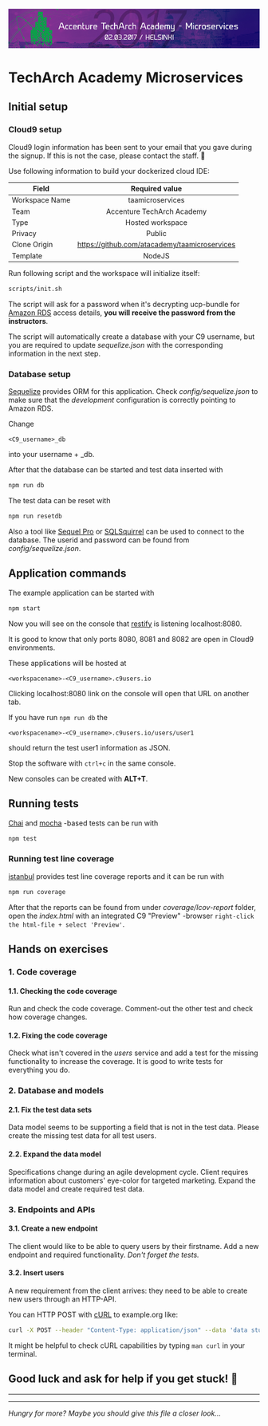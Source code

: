![logo](TAD.png)
# TechArch Academy Microservices 
Initial setup
------------
### Cloud9 setup

Cloud9 login information has been sent to your email that you gave during the signup. If this is not the case, please contact the staff. 🙂

Use following information to build your dockerized cloud IDE:

| Field        	| Required value |
| ------------- 	|:-------------:| 
| Workspace Name  	| taamicroservices |
| Team      		| Accenture TechArch Academy      | 
| Type 			| Hosted workspace    	|
| Privacy			| Public |
| Clone Origin	| https://github.com/atacademy/taamicroservices |
| Template		| NodeJS |

Run following script and the workspace will initialize itself:

~~~bash
scripts/init.sh
~~~

The script will ask for a password when it's decrypting ucp-bundle for [Amazon RDS](http://docs.aws.amazon.com/AmazonRDS/latest/UserGuide/Welcome.html) access details, **you will receive the password from the instructors**.

The script will automatically create a database with your C9 username, but you are required to update *sequelize.json* with the corresponding information in the next step.

### Database setup

[Sequelize](http://docs.sequelizejs.com/en/v3/) provides ORM for this  application. Check *config/sequelize.json* to make sure that the *development* configuration is correctly pointing to Amazon RDS.

Change
```
<C9_username>_db
```
into your username + _db.

After that the database
can be started and test data inserted with

~~~bash
npm run db
~~~

The test data can be reset with

~~~bash
npm run resetdb
~~~

Also a tool like [Sequel Pro](https://www.sequelpro.com/) or [SQLSquirrel](http://squirrel-sql.sourceforge.net/) can be used to connect to the database. The userid
and password can be found from *config/sequelize.json*.

Application commands
---------------------------------
The example application can be started with

~~~bash
npm start
~~~
Now you will see on the console that [restify](http://restify.com/) is listening localhost:8080.

It is good to know that only ports 8080, 8081 and 8082 are open in Cloud9 environments.

These applications will be hosted at 

~~~
<workspacename>-<C9_username>.c9users.io
~~~

Clicking localhost:8080 link on the console will open that URL on another tab.

If you have run ```npm run db``` the 

~~~
<workspacename>-<C9_username>.c9users.io/users/user1
~~~
should return the test user1 information as JSON.

Stop the software with ```ctrl+c``` in the same console.

New consoles can be created with **ALT+T**.


Running tests
-------------------------
[Chai](http://chaijs.com/) and [mocha](https://mochajs.org/) -based tests can be run with

~~~bash
npm test
~~~

### Running test line coverage

[istanbul](https://istanbul.js.org/) provides test line coverage reports and it can be run with

~~~bash
npm run coverage
~~~

After that the reports can be found from under *coverage/lcov-report* folder,
open the *index.html* with an integrated C9 "Preview" -browser ```right-click the html-file + select 'Preview'```.

Hands on exercises
----------------------

### 1. Code coverage

#### 1.1. Checking the code coverage

Run and check the code coverage. Comment-out the other test and check how coverage changes.

#### 1.2. Fixing the code coverage
Check what isn't covered in the *users* service
and add a test for the missing functionality to increase the coverage. It is good to write tests for everything you do.

### 2. Database and models

#### 2.1. Fix the test data sets
Data model seems to be supporting a field that is not in the test data. Please create the missing test data for all test users.

#### 2.2. Expand the data model
Specifications change during an agile development cycle. Client requires information about customers' eye-color for targeted marketing. Expand the data model and create required test data.

### 3. Endpoints and APIs

#### 3.1. Create a new endpoint 
The client would like to be able to query users by their firstname. Add a new endpoint and required functionality. *Don't forget the tests.*

#### 3.2. Insert users
A new requirement from the client arrives: they need to be able to create new users through an HTTP-API.

You can HTTP POST with [cURL](https://en.wikipedia.org/wiki/CURL) to example.org like:

~~~bash
curl -X POST --header "Content-Type: application/json" --data 'data stuff' http://www.example.org
~~~
It might be helpful to check cURL capabilities by typing
```man curl```
in your terminal.

 **Good luck and ask for help if you get stuck! 🙂**
-------------------------------------------
-------------------------------------------------------------
------------------------------------------------------------


*Hungry for more? Maybe you should give this file a closer look...*

<!--
##OPTIONAL 
##REQUIRES HOSTING OUTSIDE CLOUD9
Docker Datacenter configuration
===============================
###C9 setup

Create a NodeJS workspace and choose the Github project as the base. The project hosted
at `https://github.com/SirIle/es2017-sequelize-demo`.

To initialize the Cloud9 workspace use the console to run

~~~bash
scripts/init.sh
~~~

The script will ask for a password when it's decrypting the Docker Datacenter
Client bundle, **you will receive the password from the instructors**.

After that the Docker environment needs to be set in the shell, do that with

~~~bash
cd files && eval $(<env.sh) && cd ..
~~~

Then try `docker ps` to check that the connection to Datacenter works. You
should see some running containers listed.

Building the example application
--------------------------------

Building the container and running it is done with

~~~bash
npm run containers
~~~

if you want to force a rebuild, it can be done with

~~~bash
npm run containers -- --build
# or
docker-compose build
~~~

Then use your C9 username to access the application URL

~~~bash
curl -i http://$C9_USER-users.apps.containercluster.net/users/user1
~~~

That can also be used in a browser, for example [http://sirile-users.apps.containercluster.net/users/user1](http://sirile-users.apps.containercluster.net/users/user1).

Scaling the number of containers
---------------------------------

Scaling the containers can be done with

~~~bash
npm run scale users=3
~~~

### Stopping the containers

Containers can be stopped with

~~~bash
npm stop
~~~

The command also removes the containers.

-->




